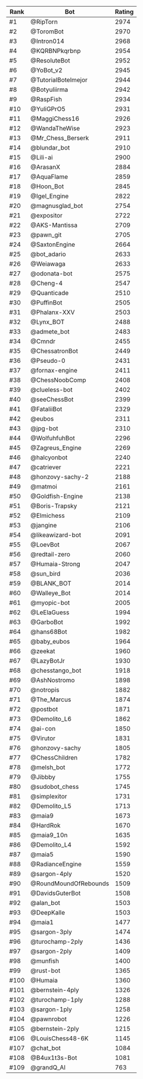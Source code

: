 Rank|Bot|Rating
---|---|---
#1|@RipTorn|2974
#2|@ToromBot|2970
#3|@Intron014|2968
#4|@KQRBNPkqrbnp|2954
#5|@ResoluteBot|2952
#6|@YoBot_v2|2945
#7|@TutorialBotelmejor|2944
#8|@Botyuliirma|2942
#9|@RaspFish|2934
#10|@YuliGPrO5|2931
#11|@MaggiChess16|2926
#12|@WandaTheWise|2923
#13|@Mr_Chess_Berserk|2911
#14|@blundar_bot|2910
#15|@Lili-ai|2900
#16|@ArasanX|2884
#17|@AquaFlame|2859
#18|@Hoon_Bot|2845
#19|@Igel_Engine|2822
#20|@magnusglad_bot|2754
#21|@expositor|2722
#22|@AKS-Mantissa|2709
#23|@pawn_git|2705
#24|@SaxtonEngine|2664
#25|@bot_adario|2633
#26|@Weiawaga|2633
#27|@odonata-bot|2575
#28|@Cheng-4|2547
#29|@Quanticade|2510
#30|@PuffinBot|2505
#31|@Phalanx-XXV|2503
#32|@Lynx_BOT|2488
#33|@admete_bot|2483
#34|@Cmndr|2455
#35|@ChessatronBot|2449
#36|@Pseudo-0|2431
#37|@fornax-engine|2411
#38|@ChessNoobComp|2408
#39|@clueless-bot|2402
#40|@seeChessBot|2399
#41|@FataliiBot|2329
#42|@eubos|2311
#43|@jpg-bot|2310
#44|@WolfuhfuhBot|2296
#45|@Zagreus_Engine|2269
#46|@halcyonbot|2240
#47|@catriever|2221
#48|@honzovy-sachy-2|2188
#49|@matmoi|2161
#50|@Goldfish-Engine|2138
#51|@Boris-Trapsky|2121
#52|@Elmichess|2109
#53|@jangine|2106
#54|@likeawizard-bot|2091
#55|@LoevBot|2067
#56|@redtail-zero|2060
#57|@Humaia-Strong|2047
#58|@sun_bird|2036
#59|@BLANK_BOT|2014
#60|@Walleye_Bot|2014
#61|@myopic-bot|2005
#62|@LeElaGuess|1994
#63|@GarboBot|1992
#64|@hans68Bot|1982
#65|@baby_eubos|1964
#66|@zeekat|1960
#67|@LazyBotJr|1930
#68|@chesstango_bot|1918
#69|@AshNostromo|1898
#70|@notropis|1882
#71|@The_Marcus|1874
#72|@postbot|1871
#73|@Demolito_L6|1862
#74|@ai-con|1850
#75|@Virutor|1831
#76|@honzovy-sachy|1805
#77|@ChessChildren|1782
#78|@melsh_bot|1772
#79|@Jibbby|1755
#80|@sudobot_chess|1745
#81|@simplexitor|1731
#82|@Demolito_L5|1713
#83|@maia9|1673
#84|@HardRok|1670
#85|@maia9_10n|1635
#86|@Demolito_L4|1592
#87|@maia5|1590
#88|@RadianceEngine|1559
#89|@sargon-4ply|1520
#90|@RoundMoundOfRebounds|1509
#91|@DavidsGuterBot|1508
#92|@alan_bot|1503
#93|@DeepKalle|1503
#94|@maia1|1477
#95|@sargon-3ply|1474
#96|@turochamp-2ply|1436
#97|@sargon-2ply|1409
#98|@munfish|1400
#99|@rust-bot|1365
#100|@Humaia|1360
#101|@bernstein-4ply|1326
#102|@turochamp-1ply|1288
#103|@sargon-1ply|1258
#104|@pawnrobot|1226
#105|@bernstein-2ply|1215
#106|@LouisChess48-6K|1145
#107|@chat_bot|1084
#108|@B4ux1t3s-Bot|1081
#109|@grandQ_AI|763
